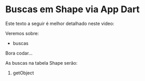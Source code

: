 # Buscas em Shape via App Dart


Este texto a seguir é melhor detalhado neste video: 

Veremos sobre:
* buscas

Bora codar...

As buscas na tabela Shape serão:
1. getObject
